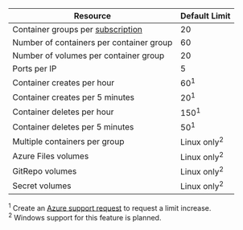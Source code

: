 | Resource | Default Limit |
| --- | :--- |
| Container groups per [subscription](../articles/billing-buy-sign-up-azure-subscription.md) | 20 |
| Number of containers per container group | 60 |
| Number of volumes per container group | 20 |
| Ports per IP | 5 |
| Container creates per hour |60<sup>1</sup> |
| Container creates per 5 minutes | 20<sup>1</sup> |
| Container deletes per hour | 150<sup>1</sup> |
| Container deletes per 5 minutes | 50<sup>1</sup> |
| Multiple containers per group | Linux only<sup>2</sup> |
| Azure Files volumes | Linux only<sup>2</sup> |
| GitRepo volumes | Linux only<sup>2</sup> |
| Secret volumes | Linux only<sup>2</sup> |

<sup>1</sup> Create an [Azure support request][azure-support] to request a limit increase.<br />
<sup>2</sup> Windows support for this feature is planned.

<!-- LINKS - Internal -->
[azure-support]: ../articles/azure-supportability/how-to-create-azure-support-request.md
